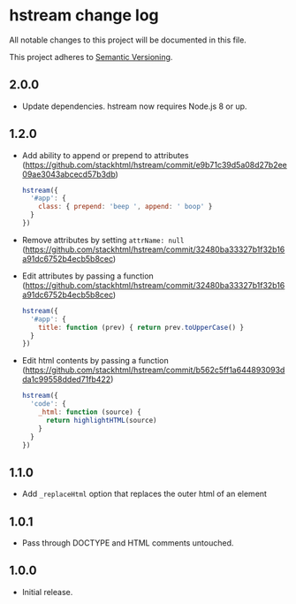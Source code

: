 # hstream change log

All notable changes to this project will be documented in this file.

This project adheres to [Semantic Versioning](http://semver.org/).

## 2.0.0

 * Update dependencies. hstream now requires Node.js 8 or up.

## 1.2.0

 * Add ability to append or prepend to attributes (https://github.com/stackhtml/hstream/commit/e9b71c39d5a08d27b2ee09ae3043abcecd57b3db)

   ```js
   hstream({
     '#app': {
       class: { prepend: 'beep ', append: ' boop' }
     }
   })
   ```

 * Remove attributes by setting `attrName: null` (https://github.com/stackhtml/hstream/commit/32480ba33327b1f32b16a91dc6752b4ecb5b8cec)
 * Edit attributes by passing a function (https://github.com/stackhtml/hstream/commit/32480ba33327b1f32b16a91dc6752b4ecb5b8cec)

   ```js
   hstream({
     '#app': {
       title: function (prev) { return prev.toUpperCase() }
     }
   })
   ```

 * Edit html contents by passing a function (https://github.com/stackhtml/hstream/commit/b562c5ff1a644893093dda1c99558dded71fb422)

   ```js
   hstream({
     'code': {
       _html: function (source) {
         return highlightHTML(source)
       }
     }
   })
   ```

## 1.1.0

 * Add `_replaceHtml` option that replaces the outer html of an element

## 1.0.1

 * Pass through DOCTYPE and HTML comments untouched.

## 1.0.0

 * Initial release.
